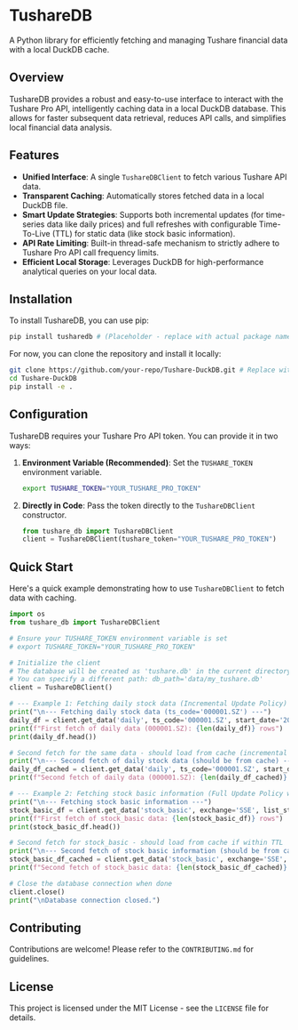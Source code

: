 # TushareDB

A Python library for efficiently fetching and managing Tushare financial data with a local DuckDB cache.

## Overview

TushareDB provides a robust and easy-to-use interface to interact with the Tushare Pro API, intelligently caching data in a local DuckDB database. This allows for faster subsequent data retrieval, reduces API calls, and simplifies local financial data analysis.

## Features

*   **Unified Interface**: A single `TushareDBClient` to fetch various Tushare API data.
*   **Transparent Caching**: Automatically stores fetched data in a local DuckDB file.
*   **Smart Update Strategies**: Supports both incremental updates (for time-series data like daily prices) and full refreshes with configurable Time-To-Live (TTL) for static data (like stock basic information).
*   **API Rate Limiting**: Built-in thread-safe mechanism to strictly adhere to Tushare Pro API call frequency limits.
*   **Efficient Local Storage**: Leverages DuckDB for high-performance analytical queries on your local data.

## Installation

To install TushareDB, you can use pip:

```bash
pip install tusharedb # (Placeholder - replace with actual package name when published)
```

For now, you can clone the repository and install it locally:

```bash
git clone https://github.com/your-repo/Tushare-DuckDB.git # Replace with actual repo URL
cd Tushare-DuckDB
pip install -e .
```

## Configuration

TushareDB requires your Tushare Pro API token. You can provide it in two ways:

1.  **Environment Variable (Recommended)**: Set the `TUSHARE_TOKEN` environment variable.

    ```bash
    export TUSHARE_TOKEN="YOUR_TUSHARE_PRO_TOKEN"
    ```

2.  **Directly in Code**: Pass the token directly to the `TushareDBClient` constructor.

    ```python
    from tushare_db import TushareDBClient
    client = TushareDBClient(tushare_token="YOUR_TUSHARE_PRO_TOKEN")
    ```

## Quick Start

Here's a quick example demonstrating how to use `TushareDBClient` to fetch data with caching.

```python
import os
from tushare_db import TushareDBClient

# Ensure your TUSHARE_TOKEN environment variable is set
# export TUSHARE_TOKEN="YOUR_TUSHARE_PRO_TOKEN"

# Initialize the client
# The database will be created as 'tushare.db' in the current directory
# You can specify a different path: db_path='data/my_tushare.db'
client = TushareDBClient()

# --- Example 1: Fetching daily stock data (Incremental Update Policy) ---
print("\n--- Fetching daily stock data (ts_code='000001.SZ') ---")
daily_df = client.get_data('daily', ts_code='000001.SZ', start_date='20230101', end_date='20230131')
print(f"First fetch of daily data (000001.SZ): {len(daily_df)} rows")
print(daily_df.head())

# Second fetch for the same data - should load from cache (incremental update)
print("\n--- Second fetch of daily stock data (should be from cache) ---")
daily_df_cached = client.get_data('daily', ts_code='000001.SZ', start_date='20230101', end_date='20230131')
print(f"Second fetch of daily data (000001.SZ): {len(daily_df_cached)} rows (from cache)")

# --- Example 2: Fetching stock basic information (Full Update Policy with TTL) ---
print("\n--- Fetching stock basic information ---")
stock_basic_df = client.get_data('stock_basic', exchange='SSE', list_status='L')
print(f"First fetch of stock_basic data: {len(stock_basic_df)} rows")
print(stock_basic_df.head())

# Second fetch for stock_basic - should load from cache if within TTL
print("\n--- Second fetch of stock basic information (should be from cache) ---")
stock_basic_df_cached = client.get_data('stock_basic', exchange='SSE', list_status='L')
print(f"Second fetch of stock_basic data: {len(stock_basic_df_cached)} rows (from cache)")

# Close the database connection when done
client.close()
print("\nDatabase connection closed.")
```

## Contributing

Contributions are welcome! Please refer to the `CONTRIBUTING.md` for guidelines.

## License

This project is licensed under the MIT License - see the `LICENSE` file for details.